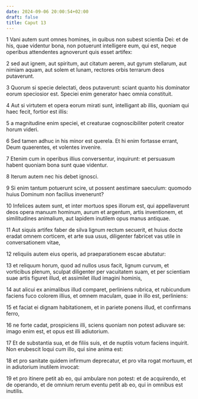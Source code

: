 ```yaml
---
date: 2024-09-06 20:00:54+02:00
draft: false
title: Caput 13
---
```





1 Vani autem sunt omnes homines, in quibus non subest scientia Dei: et de his, quae videntur bona, non potuerunt intelligere eum, qui est, neque operibus attendentes agnoverunt quis esset artifex:

2 sed aut ignem, aut spiritum, aut citatum aerem, aut gyrum stellarum, aut nimiam aquam, aut solem et lunam, rectores orbis terrarum deos putaverunt.

3 Quorum si specie delectati, deos putaverunt: sciant quanto his dominator eorum speciosior est. Speciei enim generator haec omnia constituit.

4 Aut si virtutem et opera eorum mirati sunt, intelligant ab illis, quoniam qui haec fecit, fortior est illis:

5 a magnitudine enim speciei, et creaturae cognoscibiliter poterit creator horum videri.

6 Sed tamen adhuc in his minor est querela. Et hi enim fortasse errant, Deum quaerentes, et volentes invenire.

7 Etenim cum in operibus illius conversentur, inquirunt: et persuasum habent quoniam bona sunt quae videntur.

8 Iterum autem nec his debet ignosci.

9 Si enim tantum potuerunt scire, ut possent aestimare saeculum: quomodo huius Dominum non facilius invenerunt?

10 Infelices autem sunt, et inter mortuos spes illorum est, qui appellaverunt deos opera manuum hominum, aurum et argentum, artis inventionem, et similitudines animalium, aut lapidem inutilem opus manus antiquae.

11 Aut siquis artifex faber de silva lignum rectum secuerit, et huius docte eradat omnem corticem, et arte sua usus, diligenter fabricet vas utile in conversationem vitae,

12 reliquiis autem eius operis, ad praeparationem escae abutatur:

13 et reliquum horum, quod ad nullos usus facit, lignum curvum, et vorticibus plenum, sculpat diligenter per vacuitatem suam, et per scientiam suae artis figuret illud, et assimilet illud imagini hominis,

14 aut alicui ex animalibus illud comparet, perliniens rubrica, et rubicundum faciens fuco colorem illius, et omnem maculam, quae in illo est, perliniens:

15 et faciat ei dignam habitationem, et in pariete ponens illud, et confirmans ferro,

16 ne forte cadat, prospiciens illi, sciens quoniam non potest adiuvare se: imago enim est, et opus est illi adiutorium.

17 Et de substantia sua, et de filiis suis, et de nuptiis votum faciens inquirit. Non erubescit loqui cum illo, qui sine anima est:

18 et pro sanitate quidem infirmum deprecatur, et pro vita rogat mortuum, et in adiutorium inutilem invocat:

19 et pro itinere petit ab eo, qui ambulare non potest: et de acquirendo, et de operando, et de omnium rerum eventu petit ab eo, qui in omnibus est inutilis.

